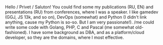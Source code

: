 Hello / Privet / Saluton! You could find some my publications (RU, EN) and presentations (RU) from conferences, where I was a speaker. I like gamedev (GGJ, JS 13k, and so on), DevOps (somewhat) and Python (I didn't link anything, cause my Python is so-so. But I am very passionate!). /me could write some code with Golang, PHP, C and Pascal (me somewhat old-fashioned). I have some background as DBA, and as a platform/cloud developer, so they are the domains, where I most effective.
